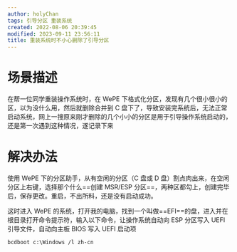 ```yaml
---
author: holyChan
tags: 引导分区 重装系统
created: 2022-08-06 20:39:45
modified: 2023-09-11 23:56:11
title: 重装系统时不小心删除了引导分区
---
```


# 场景描述

在帮一位同学重装操作系统时，在 WePE 下格式化分区，发现有几个很小很小的区，以为没什么用，然后就删除合并到 C 盘下了，导致安装完系统后，无法正常启动系统，网上一搜原来刚才删除的几个小小的分区是用于引导操作系统启动的，还是第一次遇到这种情况，遂记录下来

# 解决办法

使用 WePE 下的分区助手，从有空闲的分区（C 盘或 D 盘）割点肉出来，在空闲分区上右键，选择那个什么==创建 MSR/ESP 分区==，两种区都勾上，创建完毕后，保存更改。重启，不出所料，还是没有启动成功。

这时进入 WePE 的系统，打开我的电脑，找到一个叫做==EFI==的盘，进入并在根目录打开命令提示符，输入以下命令，让操作系统自动向 ESP 分区写入 UEFI 引导文件，自动向主板 BIOS 写入 UEFI 启动项

```shell
bcdboot c:\Windows /l zh-cn
```
